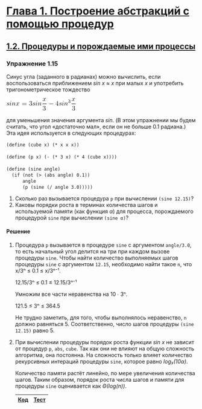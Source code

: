# [Глава 1. Построение абстракций с помощью процедур](index.md#Глава-1-Построение-абстракций-с-помощью-процедур)
## [1.2. Процедуры и порождаемые ими процессы](index.md#12-Процедуры-и-порождаемые-ими-процессы)

### Упражнение 1.15
Синус угла (заданного в радианах) можно вычислить, если воспользоваться
приближением _sin x ≈ x_ при малых _x_ и употребить тригонометрическое тождество

![Alt text](../../images/chapter01/exercise_1_15.gif)

для уменьшения значения аргумента _sin_. (В этом упражнении мы будем считать,
что угол «достаточно мал», если он не больше 0.1 радиана.) Эта идея используется
в следующих процедурах:

```racket
(define (cube x) (* x x x))

(define (p x) (- (* 3 x) (* 4 (cube x))))

(define (sine angle)
  (if (not (> (abs angle) 0.1))
      angle
      (p (sine (/ angle 3.0)))))
```
1.  Сколько раз вызывается процедура `p` при вычислении `(sine 12.15)`?
2.  Каковы порядки роста в терминах количества шагов и используемой памяти (как
функция _α_) для процесса, порождаемого процедурой `sine` при вычислении `(sine α)`?

#### Решение
1.  Процедура `p` вызывается в процедуре `sine` с аргументом `angle/3.0`, то
    есть начальный угол делится на три при каждом вызове процедуры `sine`. Чтобы
    найти количество выполняемых шагов процедуры `sine` с аргументом `12.15`,
    необходимо найти такое `n`, что x/3ⁿ ≤ 0.1 ≤ x/3ⁿ⁻¹.

    12.15/3ⁿ ≤ 0.1 ≤ 12.15/3ⁿ⁻¹

    Умножим все части неравенства на 10 ∙ 3ⁿ.

    121.5 ≤ 3ⁿ ≤ 364.5

    Не трудно заметить, для того, чтобы выполнялось неравенство, `n` должно
    равняться 5. Соответственно, число шагов процедуры `(sine 12.15)` равно 5.

2.  При вычислении процедуры порядок роста функции _sin x_ не зависит от процедур
    `p`, `abs`, `cube`. Так как они не влияют на общую сложность алгоритма, она
    постоянна. На сложность только влияет количество рекурсивных интераций
    процедуры `sine`, которое равно _log₃(10α)_.

    Количество памяти растёт линейно, по мере увеличения количества шагов. Таким
    образом, порядок роста числа шагов и памяти для процедуры `sine` оценивается
    как _Θ(log(n))_.

    [Код](../../src/chapter01/exercise_1_15.rkt) | [Тест](../../test/chapter01/test_exercise_1_15.rkt)
    --- | ---
